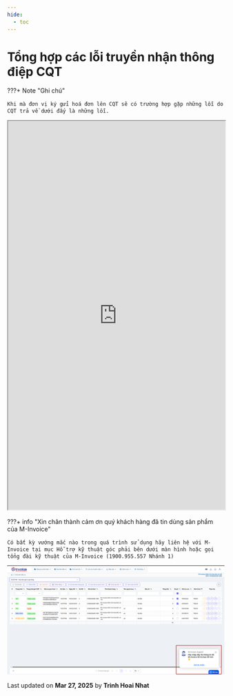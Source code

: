 ```yaml
---
hide:
  - toc
---
```


# **Tổng hợp các lỗi truyền nhận thông điệp CQT**

???+ Note "Ghi chú"

    Khi mà đơn vị ký gửi hoá đơn lên CQT sẽ có trường hợp gặp những lỗi do CQT trả về dưới đấy là những lỗi.

<iframe src="https://docs.google.com/spreadsheets/d/1_K-6-pA5RuqOvTc4vR6LnAPMlaZxh3BXwHmM_NtGlls/edit?gid=0#gid=0" 
        width="100%" 
        height="900px"></iframe>

???+ info "Xin chân thành cảm ơn quý khách hàng đã tin dùng sản phẩm của M-Invoice"

    Có bất kỳ vướng mắc nào trong quá trình sử dụng hãy liên hệ với M-Invoice tại mục Hỗ trợ kỹ thuật góc phải bên dưới màn hình hoặc gọi tổng đài kỹ thuật của M-Invoice (1900.955.557 Nhánh 1)

![Hình 5](../../assets/images/invoice2/hotro.png)

<div class="last-updated">Last updated on <strong>Mar 27, 2025</strong> by <strong>Trinh Hoai Nhat</strong></div>
